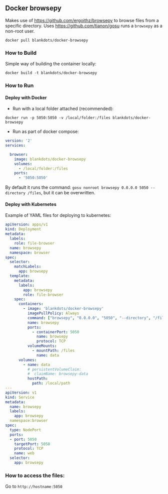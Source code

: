 ## Docker browsepy

Makes use of https://github.com/ergoithz/browsepy to browse files from a specific directory.
Uses https://github.com/tianon/gosu runs a `browsepy` as a non-root user.

`docker pull blankdots/docker-browsepy`

### How to Build

Simple way of building the container locally:
```shell
docker build -t blankdots/docker-browsepy
```

### How to Run

#### Deploy with Docker

* Run with a local folder attached (recommended):
```shell
docker run -p 5050:5050 -v /local/folder:/files blankdots/docker-browsepy
```

* Run as part of docker compose:
```yml
version: '2'
services:

  browser:
    image: blankdots/docker-browsepy
    volumes:
      - /local/folder:/files
    ports:
      - '5050:5050'
```

By default it runs the command: `gosu nonroot browsepy 0.0.0.0 5050 --directory /files`, but it can be overwritten.

#### Deploy with Kubernetes

Example of YAML files for deploying to kubernetes:

```yml
apiVersion: apps/v1
kind: Deployment
metadata:
  labels:
    role: file-browser
  name: browsepy
  namespace: browser
spec:
  selector:
    matchLabels:
      app: browsepy
  template:
    metadata:
      labels:
        app: browsepy
        role: file-browser
    spec:
      containers:
        - image: 'blankdots/docker-browsepy'
          imagePullPolicy: Always
          command: ["browsepy", "0.0.0.0", "5050", "--directory", "/files"]
          name: browsepy
          ports:
            - containerPort: 5050
              name: browsepy
              protocol: TCP
          volumeMounts:
            - mountPath: /files
              name: data
      volumes:
        - name: data
          # persistentVolumeClaim:
          #  claimName: browsepy-data
          hostPath:
            path: /local/path
---
apiVersion: v1
kind: Service
metadata:
  name: browsepy
  labels:
    app: browsepy
  namespace:browser
spec:
  type: NodePort
  ports:
  - port: 5050
    targetPort: 5050
    protocol: TCP
    name: web
  selector:
    app: browsepy

```


### How to access the files:

Go to `http://hostname:5050`
